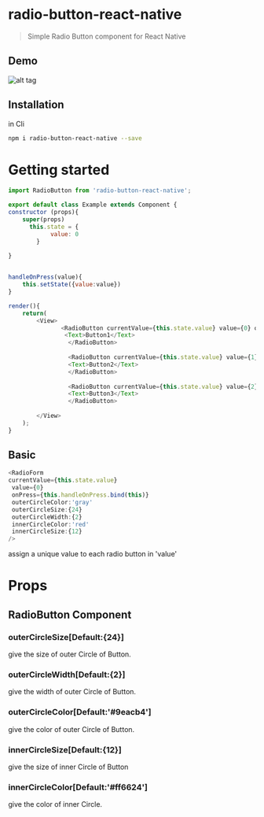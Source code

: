 # radio-button-react-native
> Simple Radio Button component for React Native

## Demo

![alt tag](https://weypfw.dm2302.livefilestore.com/y3mQXiarK9IVK5OSw1p7S_iWnsE_zZMqBNt65BEWyWjqGZrI3St04Njirj5EzNnfyFzI_V0CGFbfhYDZszshbz_gyL_upRuMm63IsLg00DsNh1cIB-cW_vJEe4jTDFAr6nTPDYleDAaOLIsvDUneCk1QicdlXs3UYMSeO1lJr0t0oc?width=153&height=138&cropmode=none)

## Installation

in Cli

```sh
npm i radio-button-react-native --save
```


# Getting started

```js
import RadioButton from 'radio-button-react-native';

export default class Example extends Component {
constructor (props){
    super(props)
      this.state = {
            value: 0
        }
    
}


handleOnPress(value){
    this.setState({value:value})
}

render(){
    return(
        <View>
               <RadioButton currentValue={this.state.value} value={0} onPress={this.handleOnPress.bind(this)}>
                <Text>Button1</Text>
                 </RadioButton>
                      
                 <RadioButton currentValue={this.state.value} value={1} onPress={this.handleOnPress.bind(this)}>
                 <Text>Button2</Text>
                 </RadioButton>
                 
                 <RadioButton currentValue={this.state.value} value={2} onPress={this.handleOnPress.bind(this)}>
                 <Text>Button3</Text>
                 </RadioButton>
                 
        </View>
    );
}

```

Basic
---

```js
<RadioForm
currentValue={this.state.value}
 value={0}
 onPress={this.handleOnPress.bind(this)}
 outerCircleColor:'gray'
 outerCircleSize:{24}
 outerCircleWidth:{2}
 innerCircleColor:'red'
 innerCircleSize:{12}
/>
```
assign a unique value to each radio button in 'value'


# Props

## RadioButton Component
### outerCircleSize[Default:{24}]
give the size of outer Circle of Button.

### outerCircleWidth[Default:{2}]
give the width of outer Circle of Button.

### outerCircleColor[Default:'#9eacb4']
give the color of outer Circle of Button.

### innerCircleSize[Default:{12}]
give the size of inner Circle of Button

### innerCircleColor[Default:'#ff6624']
give the color of inner Circle.
